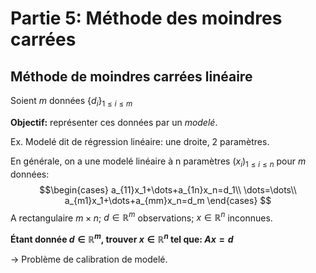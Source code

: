 # Partie 5: Méthode des moindres carrées 
## Méthode de moindres carrées linéaire 
Soient $m$ données $\{d_i\}_{1\leq i\leq m}$

**Objectif:** représenter ces données par un *modelé*.

Ex. Modelé dit de régression linéaire: une droite, 2 paramètres.

En générale, on a une modelé linéaire à n paramètres $`(x_i)_{1\leq i\leq n}`$ pour $`m`$ données:
$$\begin{cases}
a_{11}x_1+\dots+a_{1n}x_n=d_1\\
\dots=\dots\\
a_{m1}x_1+\dots+a_{mm}x_n=d_m
\end{cases} $$
A rectangulaire $`m\times n`$; $`d\in\mathbb R^m`$ observations; $`x\in \mathbb R^n`$ inconnues.

**Étant donnée $`d\in\mathbb R^m`$, trouver $`x\in \mathbb R^n`$ tel que: $`Ax=d`$**

-> Problème de calibration de modelé. 

